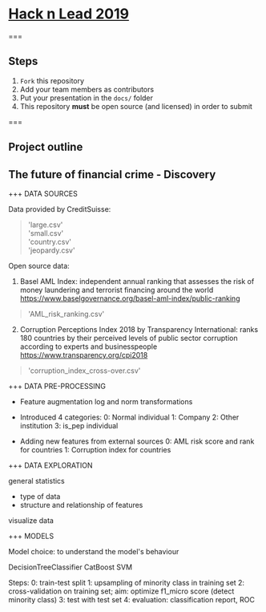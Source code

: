 # [Hack n Lead 2019](https://womenplusplus.ch/hacknlead)

===

## Steps

1. `Fork` this repository
2. Add your team members as contributors
3. Put your presentation in the `docs/` folder
4. This repository **must** be open source (and licensed) in order to submit

===

## Project outline
## The future of financial crime - Discovery

+++
DATA SOURCES

Data provided by CreditSuisse:
> 'large.csv'  
> 'small.csv'  
> 'country.csv'  
> 'jeopardy.csv'

Open source data: 
1. Basel AML Index: independent annual ranking that assesses the risk of money laundering and terrorist financing around the world
https://www.baselgovernance.org/basel-aml-index/public-ranking
> 'AML_risk_ranking.csv'

2. Corruption Perceptions Index 2018 by Transparency International: ranks 180 countries by their perceived levels of public sector 
corruption according to experts and businesspeople
https://www.transparency.org/cpi2018
> 'corruption_index_cross-over.csv'


+++
DATA PRE-PROCESSING

- Feature augmentation
log and norm transformations

- Introduced 4 categories:
0: Normal individual
1: Company
2: Other institution
3: is_pep individual

- Adding new features from external sources
0: AML risk score and rank for countries
1: Corruption index for countries


+++
DATA EXPLORATION

general statistics
- type of data
- structure and relationship of features

visualize data

+++
MODELS

Model choice: to understand the model's behaviour

DecisionTreeClassifier
CatBoost
SVM

Steps:
0: train-test split
1: upsampling of minority class in training set
2: cross-validation on training set; aim: optimize f1_micro score (detect minority class)
3: test with test set
4: evaluation: classification report, ROC
